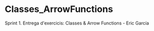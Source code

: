 # Classes_ArrowFunctions
Sprint 1. Entrega d'exercicis: Classes &amp; Arrow Functions - Eric García
